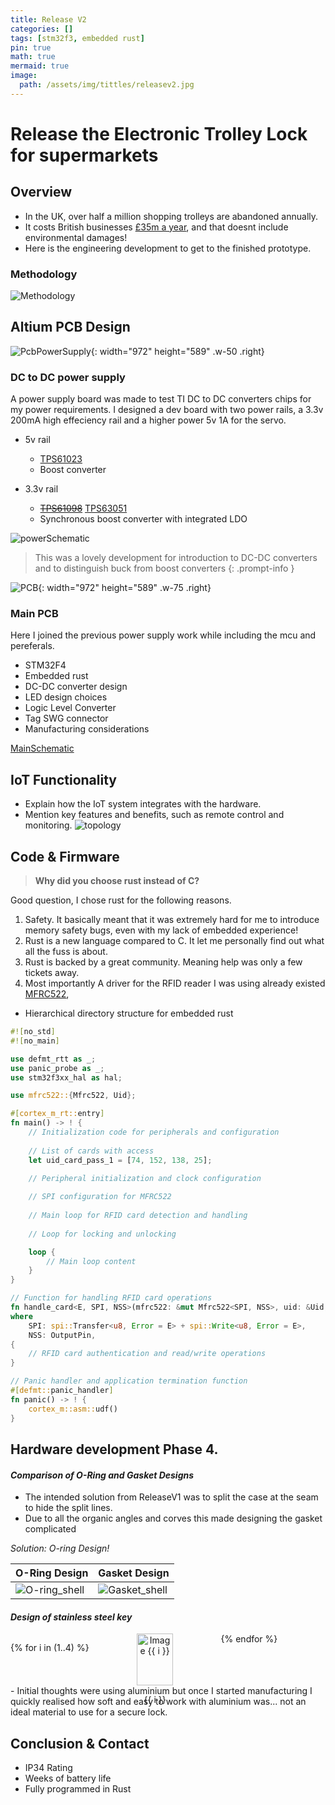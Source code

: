 ```yaml
---
title: Release V2
categories: []
tags: [stm32f3, embedded rust]
pin: true
math: true
mermaid: true
image: 
  path: /assets/img/tittles/releasev2.jpg
---
```


# Release the Electronic Trolley Lock for supermarkets

## Overview
- In the UK, over half a million shopping trolleys are abandoned annually.
- It costs British businesses [£35m a year](https://www.wanzl.com/en_GB/360-degree-service/TrolleyWise), and that doesnt include environmental damages!
- Here is the engineering development to get to the finished prototype.


### Methodology
![Methodology](/assets/img/ReleaseV2/methodology_overview_v2.png)


## Altium PCB Design
![PcbPowerSupply](/assets/img/ReleaseV2/PCB2_1.png){: width="972" height="589" .w-50 .right}
### DC to DC power supply 
A power supply board was made to test TI DC to DC converters chips for my power requirements. I designed a dev board with two power rails, a 3.3v 200mA high effeciency rail and a higher power 5v 1A for the servo.
- 5v rail 
  - [TPS61023](https://www.ti.com/product/TPS61023)
  - Boost converter

- 3.3v rail
  - ~~[TPS61098](https://www.ti.com/product/TPS61098)~~ [TPS63051](https://www.ti.com/product/TPS63051)
  -  Synchronous boost converter with integrated LDO 

![powerSchematic](/assets/img/ReleaseV2/schematicDoublePowerRails.png)

> This was a lovely development for introduction to DC-DC converters and to distinguish buck from boost converters
{: .prompt-info }

![PCB](/assets/img/ReleaseV2/mainPcbTop.png){: width="972" height="589" .w-75 .right}

### Main PCB
Here I joined the previous power supply work while including the mcu and pereferals.
- STM32F4
- Embedded rust
- DC-DC converter design
- LED design choices
- Logic Level Converter
- Tag SWG connector
- Manufacturing considerations


[MainSchematic](/assets/img/ReleaseV2/schematic_post_reddit.png)
## IoT Functionality
- Explain how the IoT system integrates with the hardware.
- Mention key features and benefits, such as remote control and monitoring.
![topology](/assets/img/ReleaseV2/topology.png)

## Code & Firmware
> **Why did you choose rust instead of C?**

Good question, I chose rust for the following reasons.


1. Safety. It basically meant that it was extremely hard for me to introduce memory safety bugs, even with my lack of embedded experience!
1. Rust is a new language compared to C. It let me personally find out what all the fuss is about. 
1. Rust is backed by a great community. Meaning help was only a few tickets away. 
  1. Most importantly A driver for the RFID reader I was using already existed [MFRC522](https://crates.io/crates/mfrc522),



-  Hierarchical directory structure for embedded rust

<!-- ```bash
$ tree
.
├── build.rs
├── Cargo.lock
├── Cargo.toml
├── memory.x
├── src
│   └── main.rs
└── target
    └── thumbv7em-none-eabihf (to generated binary for ARM Cortex-M3)
        ├── CACHEDIR.TAG
        └── debug
``` -->
```rust
#![no_std]
#![no_main]

use defmt_rtt as _;
use panic_probe as _;
use stm32f3xx_hal as hal;

use mfrc522::{Mfrc522, Uid};

#[cortex_m_rt::entry]
fn main() -> ! {
    // Initialization code for peripherals and configuration
    
    // List of cards with access 
    let uid_card_pass_1 = [74, 152, 138, 25];
    
    // Peripheral initialization and clock configuration

    // SPI configuration for MFRC522
    
    // Main loop for RFID card detection and handling
    
    // Loop for locking and unlocking 

    loop {
        // Main loop content
    }
}

// Function for handling RFID card operations
fn handle_card<E, SPI, NSS>(mfrc522: &mut Mfrc522<SPI, NSS>, uid: &Uid, write: bool)
where
    SPI: spi::Transfer<u8, Error = E> + spi::Write<u8, Error = E>,
    NSS: OutputPin,
{
    // RFID card authentication and read/write operations
}

// Panic handler and application termination function
#[defmt::panic_handler]
fn panic() -> ! {
    cortex_m::asm::udf()
}

```

## Hardware development Phase 4.
#### *Comparison of O-Ring and Gasket Designs*
- The intended solution from ReleaseV1 was to split the case at the seam to hide the split lines.
- Due to all the organic angles and corves this made designing the gasket complicated

*Solution: O-ring Design!*


| O-Ring Design                                               | Gasket Design                                               |
|-------------------------------------------------------------|-------------------------------------------------------------|
| ![O-ring_shell](/assets/img/ReleaseV2/O-ring_shell.png)              | ![Gasket_shell](/assets/img/ReleaseV2/Gasket_shell.png)             |


#### *Design of stainless steel key*
<div style="display: flex; justify-content: space-between;">

  {% for i in (1..4) %}
    <div style="flex: 0.2; text-align: center;">
      <img src="{{ '/assets/img/ReleaseV2/key' | append: i | append: '.png' }}" alt="Image {{ i }}" width="100%">
      <p> {{ i }}</p>
    </div>
  {% endfor %}

</div>
- Initial thoughts were using aluminium but once I started manufacturing I quickly realised how soft and easy to work with aluminium was... not an ideal material to use for a secure lock.


<!-- ## Portfolio Highlights
- Showcase CAD design and Altium PCB work with brief descriptions and visuals. -->

## Conclusion & Contact
- IP34 Rating 
- Weeks of battery life
- Fully programmed in Rust


